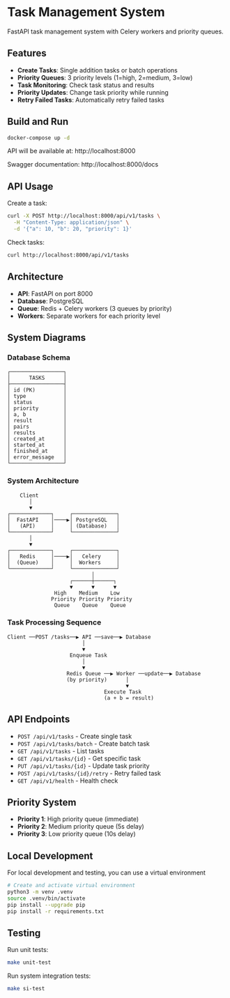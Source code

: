 # Task Management System

FastAPI task management system with Celery workers and priority queues.

## Features
- **Create Tasks**: Single addition tasks or batch operations
- **Priority Queues**: 3 priority levels (1=high, 2=medium, 3=low)
- **Task Monitoring**: Check task status and results
- **Priority Updates**: Change task priority while running
- **Retry Failed Tasks**: Automatically retry failed tasks

## Build and Run

```bash
docker-compose up -d
```

API will be available at: http://localhost:8000

Swagger documentation: http://localhost:8000/docs

## API Usage

Create a task:
```bash
curl -X POST http://localhost:8000/api/v1/tasks \
  -H "Content-Type: application/json" \
  -d '{"a": 10, "b": 20, "priority": 1}'
```

Check tasks:
```bash
curl http://localhost:8000/api/v1/tasks
```

## Architecture
- **API**: FastAPI on port 8000
- **Database**: PostgreSQL
- **Queue**: Redis + Celery workers (3 queues by priority)
- **Workers**: Separate workers for each priority level

## System Diagrams

### Database Schema
```
┌─────────────────┐
│      TASKS      │
├─────────────────┤
│ id (PK)         │
│ type            │
│ status          │
│ priority        │
│ a, b            │
│ result          │
│ pairs           │
│ results         │
│ created_at      │
│ started_at      │
│ finished_at     │
│ error_message   │
└─────────────────┘
```

### System Architecture
```
    Client
       │
       ▼
┌─────────────┐     ┌──────────────┐
│  FastAPI    │────▶│ PostgreSQL   │
│   (API)     │     │ (Database)   │
└─────────────┘     └──────────────┘
       │
       ▼
┌─────────────┐     ┌──────────────┐
│   Redis     │────▶│   Celery     │
│  (Queue)    │     │  Workers     │
└─────────────┘     └──────────────┘
                           │
                    ┌──────┼──────┐
                    ▼      ▼      ▼
               High    Medium    Low
              Priority Priority Priority
               Queue    Queue    Queue
```

### Task Processing Sequence
```
Client ──POST /tasks──▶ API ──save──▶ Database
                        │
                        ▼
                    Enqueue Task
                        │
                        ▼
                   Redis Queue ──▶ Worker ──update──▶ Database
                   (by priority)      │
                                      ▼
                               Execute Task
                               (a + b = result)
```

## API Endpoints
- `POST /api/v1/tasks` - Create single task
- `POST /api/v1/tasks/batch` - Create batch task
- `GET /api/v1/tasks` - List tasks
- `GET /api/v1/tasks/{id}` - Get specific task
- `PUT /api/v1/tasks/{id}` - Update task priority
- `POST /api/v1/tasks/{id}/retry` - Retry failed task
- `GET /api/v1/health` - Health check

## Priority System
- **Priority 1**: High priority queue (immediate)
- **Priority 2**: Medium priority queue (5s delay)
- **Priority 3**: Low priority queue (10s delay)


## Local Development

For local development and testing, you can use a virtual environment

```bash
# Create and activate virtual environment
python3 -m venv .venv
source .venv/bin/activate
pip install --upgrade pip
pip install -r requirements.txt
```

## Testing

Run unit tests:
```bash
make unit-test
```

Run system integration tests:
```bash
make si-test
```
